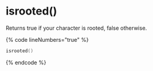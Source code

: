 # isrooted()

Returns true if your character is rooted, false otherwise.

{% code lineNumbers="true" %}
```lua
isrooted()
```
{% endcode %}